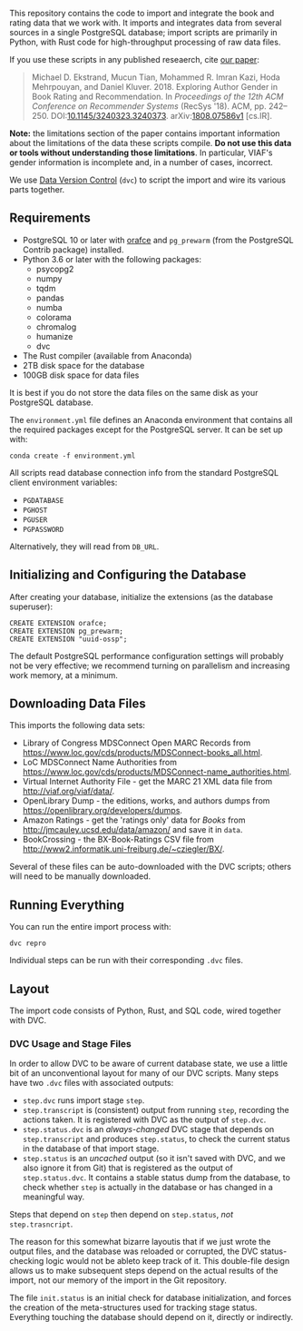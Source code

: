 This repository contains the code to import and integrate the book and rating data that we work with.
It imports and integrates data from several sources in a single PostgreSQL database; import scripts
are primarily in Python, with Rust code for high-throughput processing of raw data files.

If you use these scripts in any published reseaerch, cite [our paper](https://md.ekstrandom.net/pubs/book-author-gender):

> Michael D. Ekstrand, Mucun Tian, Mohammed R. Imran Kazi, Hoda Mehrpouyan, and Daniel Kluver. 2018. Exploring Author Gender in Book Rating and Recommendation. In *Proceedings of the 12th ACM Conference on Recommender Systems* (RecSys '18). ACM, pp. 242–250. DOI:[10.1145/3240323.3240373](https://doi.org/10.1145/3240323.3240373). arXiv:[1808.07586v1](https://arxiv.org/abs/1808.07586v1) [cs.IR].

**Note:** the limitations section of the paper contains important information about
the limitations of the data these scripts compile.  **Do not use this data or tools
without understanding those limitations**.  In particular, VIAF's gender information
is incomplete and, in a number of cases, incorrect.

We use [Data Version Control](https://dvc.org) (`dvc`) to script the import and wire
its various parts together.

## Requirements

- PostgreSQL 10 or later with [orafce](https://github.com/orafce/orafce) and `pg_prewarm` (from the
  PostgreSQL Contrib package) installed.
- Python 3.6 or later with the following packages:
    - psycopg2
    - numpy
    - tqdm
    - pandas
    - numba
    - colorama
    - chromalog
    - humanize
    - dvc
- The Rust compiler (available from Anaconda)
- 2TB disk space for the database
- 100GB disk space for data files

It is best if you do not store the data files on the same disk as your PostgreSQL database.

The `environment.yml` file defines an Anaconda environment that contains all the required packages except for the PostgreSQL server. It can be set up with:

    conda create -f environment.yml

All scripts read database connection info from the standard PostgreSQL client environment variables:

- `PGDATABASE`
- `PGHOST`
- `PGUSER`
- `PGPASSWORD`

Alternatively, they will read from `DB_URL`.

## Initializing and Configuring the Database

After creating your database, initialize the extensions (as the database superuser):

    CREATE EXTENSION orafce;
    CREATE EXTENSION pg_prewarm;
    CREATE EXTENSION "uuid-ossp";

The default PostgreSQL performance configuration settings will probably not be
very effective; we recommend turning on parallelism and increasing work memory,
at a minimum.

## Downloading Data Files

This imports the following data sets:

-   Library of Congress MDSConnect Open MARC Records from <https://www.loc.gov/cds/products/MDSConnect-books_all.html>.
-   LoC MDSConnect Name Authorities from <https://www.loc.gov/cds/products/MDSConnect-name_authorities.html>.
-   Virtual Internet Authority File - get the MARC 21 XML data file from <http://viaf.org/viaf/data/>.
-   OpenLibrary Dump - the editions, works, and authors dumps from <https://openlibrary.org/developers/dumps>.
-   Amazon Ratings - get the 'ratings only' data for _Books_ from <http://jmcauley.ucsd.edu/data/amazon/> and save it in `data`.
-   BookCrossing - the BX-Book-Ratings CSV file from <http://www2.informatik.uni-freiburg.de/~cziegler/BX/>.

Several of these files can be auto-downloaded with the DVC scripts; others will need to be manually downloaded.

## Running Everything

You can run the entire import process with:

    dvc repro

Individual steps can be run with their corresponding `.dvc` files.

## Layout

The import code consists of Python, Rust, and SQL code, wired together with DVC.

### DVC Usage and Stage Files

In order to allow DVC to be aware of current database state, we use a little bit of an unconventional
layout for many of our DVC scripts.  Many steps have two `.dvc` files with associated outputs:

-   `step.dvc` runs import stage `step`.
-   `step.transcript` is (consistent) output from running `step`, recording the actions taken.  It is
    registered with DVC as the output of `step.dvc`.
-   `step.status.dvc` is an *always-changed* DVC stage that depends on `step.transcript` and produces
    `step.status`, to check the current status in the database of that import stage.
-   `step.status` is an *uncached* output (so it isn't saved with DVC, and we also ignore it from Git)
    that is registered as the output of `step.status.dvc`.  It contains a stable status dump from the
    database, to check whether `step` is actually in the database or has changed in a meaningful way.

Steps that depend on `step` then depend on `step.status`, *not* `step.trasncript`.

The reason for this somewhat bizarre layoutis that if we just wrote the output files, and the database
was reloaded or corrupted, the DVC status-checking logic would not be ableto keep track of it.  This
double-file design allows us to make subsequent steps depend on the actual results of the import, not
our memory of the import in the Git repository.

The file `init.status` is an initial check for database initialization, and forces the creation of the
meta-structures used for tracking stage status.  Everything touching the database should depend on it,
directly or indirectly.
